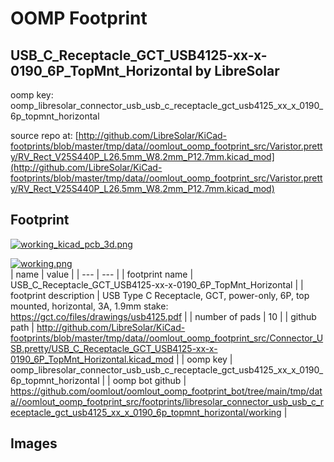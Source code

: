 # OOMP Footprint  
## USB_C_Receptacle_GCT_USB4125-xx-x-0190_6P_TopMnt_Horizontal  by LibreSolar  
  
oomp key: oomp_libresolar_connector_usb_usb_c_receptacle_gct_usb4125_xx_x_0190_6p_topmnt_horizontal  
  
source repo at: [http://github.com/LibreSolar/KiCad-footprints/blob/master/tmp/data//oomlout_oomp_footprint_src/Varistor.pretty/RV_Rect_V25S440P_L26.5mm_W8.2mm_P12.7mm.kicad_mod](http://github.com/LibreSolar/KiCad-footprints/blob/master/tmp/data//oomlout_oomp_footprint_src/Varistor.pretty/RV_Rect_V25S440P_L26.5mm_W8.2mm_P12.7mm.kicad_mod)  
## Footprint  
  
[![working_kicad_pcb_3d.png](working_kicad_pcb_3d_600.png)](working_kicad_pcb_3d.png)  
  
[![working.png](working_600.png)](working.png)  
| name | value | 
| --- | --- | 
| footprint name | USB_C_Receptacle_GCT_USB4125-xx-x-0190_6P_TopMnt_Horizontal | 
| footprint description | USB Type C Receptacle, GCT, power-only, 6P, top mounted, horizontal, 3A, 1.9mm stake: https://gct.co/files/drawings/usb4125.pdf | 
| number of pads | 10 | 
| github path | http://github.com/LibreSolar/KiCad-footprints/blob/master/tmp/data//oomlout_oomp_footprint_src/Connector_USB.pretty/USB_C_Receptacle_GCT_USB4125-xx-x-0190_6P_TopMnt_Horizontal.kicad_mod | 
| oomp key | oomp_libresolar_connector_usb_usb_c_receptacle_gct_usb4125_xx_x_0190_6p_topmnt_horizontal | 
| oomp bot github | https://github.com/oomlout/oomlout_oomp_footprint_bot/tree/main/tmp/data//oomlout_oomp_footprint_src/footprints/libresolar_connector_usb_usb_c_receptacle_gct_usb4125_xx_x_0190_6p_topmnt_horizontal/working | 
## Images  
